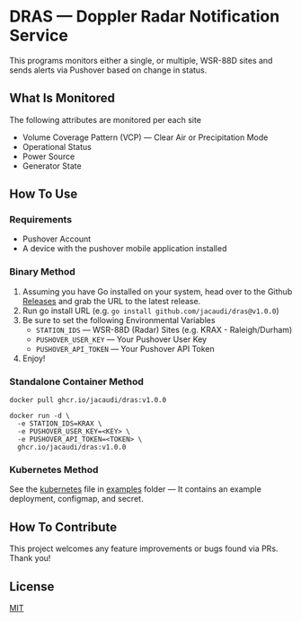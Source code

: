 # DRAS — Doppler Radar Notification Service
 
 This programs monitors either a single, or multiple, WSR-88D sites and sends alerts via Pushover based on change in status.

 ## What Is Monitored

 The following attributes are monitored per each site

 - Volume Coverage Pattern (VCP) — Clear Air or Precipitation Mode
 - Operational Status
 - Power Source
 - Generator State
 
 ## How To Use

 ### Requirements

 - Pushover Account
 - A device with the pushover mobile application installed

 ### Binary Method

 1. Assuming you have Go installed on your system, head over to the Github [Releases](https://github.com/jacaudi/dras/releases) and grab the URL to the latest release. 
 2. Run go install URL (e.g. `go install github.com/jacaudi/dras@v1.0.0`)
 3. Be sure to set the following Environmental Variables
    - `STATION_IDS` — WSR-88D (Radar) Sites (e.g. KRAX - Raleigh/Durham)
    - `PUSHOVER_USER_KEY` — Your Pushover User Key
    - `PUSHOVER_API_TOKEN` — Your Pushover API Token
 4. Enjoy! 

### Standalone Container Method

```
docker pull ghcr.io/jacaudi/dras:v1.0.0

docker run -d \
  -e STATION_IDS=KRAX \
  -e PUSHOVER_USER_KEY=<KEY> \
  -e PUSHOVER_API_TOKEN=<TOKEN> \
  ghcr.io/jacaudi/dras:v1.0.0
```

### Kubernetes Method

 See the [kubernetes](examples/kubernetes.yaml) file in [examples](examples) folder — It contains an example deployment, configmap, and secret.

## How To Contribute

This project welcomes any feature improvements or bugs found via PRs. Thank you!

## License

[MIT](LICENSE)